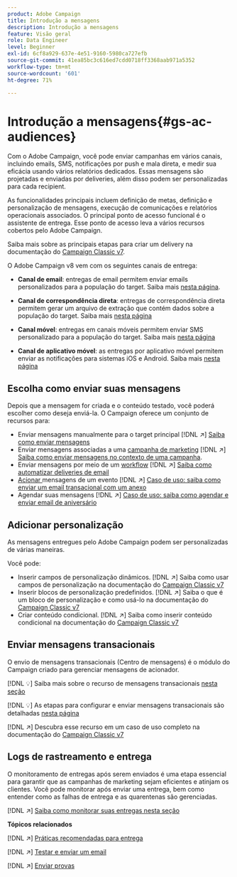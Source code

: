 ```yaml
---
product: Adobe Campaign
title: Introdução a mensagens
description: Introdução a mensagens
feature: Visão geral
role: Data Engineer
level: Beginner
exl-id: 6cf8a929-637e-4e51-9160-5980ca727efb
source-git-commit: 41ea85bc3c616ed7cdd0718ff3368aab971a5352
workflow-type: tm+mt
source-wordcount: '601'
ht-degree: 71%

---
```


# Introdução a mensagens{#gs-ac-audiences}

Com o Adobe Campaign, você pode enviar campanhas em vários canais, incluindo emails, SMS, notificações por push e mala direta, e medir sua eficácia usando vários relatórios dedicados. Essas mensagens são projetadas e enviadas por deliveries, além disso podem ser personalizadas para cada recipient.

As funcionalidades principais incluem definição de metas, definição e personalização de mensagens, execução de comunicações e relatórios operacionais associados. O principal ponto de acesso funcional é o assistente de entrega. Esse ponto de acesso leva a vários recursos cobertos pelo Adobe Campaign.

Saiba mais sobre as principais etapas para criar um delivery na documentação do [Campaign Classic v7](https://experienceleague.adobe.com/docs/campaign-classic/using/sending-messages/key-steps-when-creating-a-delivery/steps-about-delivery-creation-steps.html?lang=pt-BR).

O Adobe Campaign v8 vem com os seguintes canais de entrega:

* **Canal de email**: entregas de email permitem enviar emails personalizados para a população do target. Saiba mais [nesta página](../send/email.md).

* **Canal de correspondência direta**: entregas de correspondência direta permitem gerar um arquivo de extração que contém dados sobre a população do target.  Saiba mais [nesta página](../send/direct-mail.md)

* **Canal móvel**: entregas em canais móveis permitem enviar SMS personalizado para a população do target.  Saiba mais [nesta página](../send/sms.md)

* **Canal de aplicativo móvel**: as entregas por aplicativo móvel permitem enviar as notificações para sistemas iOS e Android.  Saiba mais [nesta página](../send/push.md)

<!--
* **LINE channel**: LINE deliveries let you send messages on LINE, an instant messaging application available on all smartphones. Learn more in [this page](../send/line.md)
-->

## Escolha como enviar suas mensagens

Depois que a mensagem for criada e o conteúdo testado, você poderá escolher como deseja enviá-la. O Campaign oferece um conjunto de recursos para:

* Enviar mensagens manualmente para o target principal
   [!DNL :arrow_upper_right:] [Saiba como enviar mensagens](https://experienceleague.adobe.com/docs/campaign-classic/using/sending-messages/sending-emails/sending-an-email/sending-messages.html?lang=pt-BR)
* Enviar mensagens associadas a uma [campanha de marketing](campaigns.md)
   [!DNL :arrow_upper_right:] [Saiba como enviar mensagens no contexto de uma campanha](https://experienceleague.adobe.com/docs/campaign-classic/using/orchestrating-campaigns/orchestrate-campaigns/marketing-campaign-deliveries.html?lang=pt-BR).
* Enviar mensagens por meio de um [workflow](../config/workflows.md)
   [!DNL :arrow_upper_right:] [Saiba como automatizar deliveries de email](https://experienceleague.adobe.com/docs/campaign-classic/using/automating-with-workflows/action-activities/delivery.html?lang=pt-BR)
* [Acionar ](../send/transactional.md) mensagens de um evento
   [!DNL :arrow_upper_right:] [Caso de uso: saiba como enviar um email transacional com um anexo](https://experienceleague.adobe.com/docs/campaign-classic/using/transactional-messaging/use-case/transactional-email-with-attachments.html?lang=pt-BR)
* Agendar suas mensagens
   [!DNL :arrow_upper_right:] [Caso de uso: saiba como agendar e enviar email de aniversário](https://experienceleague.adobe.com/docs/campaign-classic/using/automating-with-workflows/use-cases/deliveries/sending-a-birthday-email.html?lang=pt-BR)


## Adicionar personalização

As mensagens entregues pelo Adobe Campaign podem ser personalizadas de várias maneiras.

Você pode:

* Inserir campos de personalização dinâmicos.
   [!DNL :arrow_upper_right:] Saiba como usar campos de personalização na documentação do  [Campaign Classic v7](https://experienceleague.adobe.com/docs/campaign-classic/using/sending-messages/personalizing-deliveries/personalization-fields.html?lang=pt-BR)
* Inserir blocos de personalização predefinidos.
   [!DNL :arrow_upper_right:] Saiba o que é um bloco de personalização e como usá-lo na documentação do  [Campaign Classic v7](https://experienceleague.adobe.com/docs/campaign-classic/using/sending-messages/personalizing-deliveries/personalization-blocks.html?lang=pt-BR)
* Criar conteúdo condicional.
   [!DNL :arrow_upper_right:] Saiba como inserir conteúdo condicional na documentação do  [Campaign Classic v7](https://experienceleague.adobe.com/docs/campaign-classic/using/sending-messages/personalizing-deliveries/conditional-content.html?lang=pt-BR)

## Enviar mensagens transacionais

O envio de mensagens transacionais (Centro de mensagens) é o módulo do Campaign criado para gerenciar mensagens de acionador.

[!DNL :bulb:] Saiba mais sobre o recurso de mensagens transacionais [nesta seção](../dev/architecture.md#transac-msg-archi)

[!DNL :bulb:] As etapas para configurar e enviar mensagens transacionais são detalhadas [nesta página](../send/transactional.md)

[!DNL :arrow_upper_right:] Descubra esse recurso em um caso de uso completo na documentação do  [Campaign Classic v7](https://experienceleague.adobe.com/docs/campaign-classic/using/transactional-messaging/use-case/transactional-email-with-attachments.html?lang=pt-BR#transactional-messaging)

## Logs de rastreamento e entrega

O monitoramento de entregas após serem enviados é uma etapa essencial para garantir que as campanhas de marketing sejam eficientes e atinjam os clientes. Você pode monitorar após enviar uma entrega, bem como entender como as falhas de entrega e as quarentenas são gerenciadas.

[!DNL :arrow_upper_right:] [Saiba como monitorar suas entregas nesta seção](https://experienceleague.adobe.com/docs/campaign-classic/using/sending-messages/monitoring-deliveries/about-delivery-monitoring.html?lang=pt-BR#sending-messages)


**Tópicos relacionados**

[!DNL :arrow_upper_right:]  [Práticas recomendadas para entrega](https://experienceleague.adobe.com/docs/campaign-classic/using/sending-messages/key-steps-when-creating-a-delivery/delivery-bestpractices/delivery-best-practices.html?lang=pt-BR)

[!DNL :arrow_upper_right:]  [Testar e enviar um email](https://experienceleague.adobe.com/docs/campaign-classic/using/sending-messages/sending-emails/sending-an-email/sending-messages.html)

[!DNL :arrow_upper_right:]  [Enviar provas](https://experienceleague.adobe.com/docs/campaign-classic/using/sending-messages/key-steps-when-creating-a-delivery/steps-validating-the-delivery.html?lang=pt-BR)
